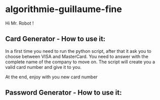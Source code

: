 ﻿# algorithmie-guillaume-fine
Hi Mr. Robot !

## Card Generator - How to use it:

In a first time you need to run the python script, after that it ask you to choose between VISA and MasterCard. You need to answer with the complete name of the company to move on.
The script will create you a valid card number and give it to you.

At the end, enjoy with you new card number

## Password Generator - How to use it:

